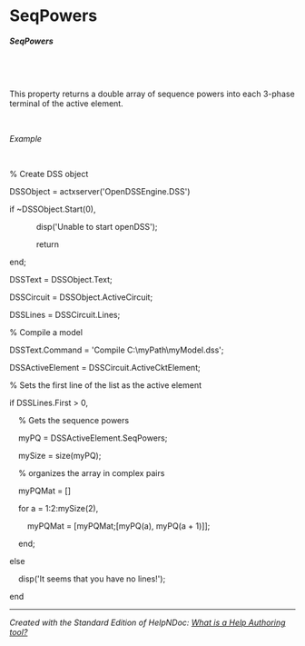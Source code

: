 # SeqPowers

***SeqPowers***

&nbsp;

&nbsp;

This property returns a double array of sequence powers into each 3-phase terminal of the active element.

&nbsp;

*Example*

&nbsp;

% Create DSS object

DSSObject = actxserver('OpenDSSEngine.DSS')

if ~DSSObject.Start(0),

&nbsp; &nbsp; &nbsp; &nbsp; &nbsp; &nbsp; disp('Unable to start openDSS');

&nbsp; &nbsp; &nbsp; &nbsp; &nbsp; &nbsp; return

end;

DSSText = DSSObject.Text;

DSSCircuit = DSSObject.ActiveCircuit;

DSSLines = DSSCircuit.Lines;

% Compile a model &nbsp; &nbsp;

DSSText.Command = 'Compile C:\\myPath\\myModel.dss';

DSSActiveElement = DSSCircuit.ActiveCktElement;

% Sets the first line of the list as the active element

if DSSLines.First \> 0,

&nbsp; &nbsp; % Gets the sequence powers

&nbsp; &nbsp; myPQ = DSSActiveElement.SeqPowers;

&nbsp; &nbsp; mySize = size(myPQ);

&nbsp; &nbsp; % organizes the array in complex pairs

&nbsp; &nbsp; myPQMat = \[\]

&nbsp; &nbsp; for a = 1:2:mySize(2),

&nbsp; &nbsp; &nbsp; &nbsp; myPQMat = \[myPQMat;\[myPQ(a), myPQ(a + 1)\]\];

&nbsp; &nbsp; end; &nbsp;

else&nbsp;

&nbsp; &nbsp; disp('It seems that you have no lines\!');

end


***
_Created with the Standard Edition of HelpNDoc: [What is a Help Authoring tool?](<https://www.helpauthoringsoftware.com>)_
